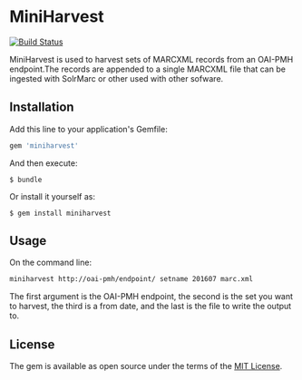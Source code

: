 # MiniHarvest

[![Build Status](https://travis-ci.org/little9/miniharvest.svg?branch=master)](https://travis-ci.org/little9/miniharvest) 

MiniHarvest is used to harvest sets of MARCXML records from an OAI-PMH endpoint.The records are appended to a single MARCXML file that can be ingested with SolrMarc or other used with other sofware.

## Installation

Add this line to your application's Gemfile:

```ruby
gem 'miniharvest'
```

And then execute:

    $ bundle

Or install it yourself as:

    $ gem install miniharvest

## Usage

On the command line:

```bash
miniharvest http://oai-pmh/endpoint/ setname 201607 marc.xml
```
The first argument is the OAI-PMH endpoint, the second is the set you want to harvest, the third is a from date, and the
last is the file to write the output to. 

## License

The gem is available as open source under the terms of the [MIT License](http://opensource.org/licenses/MIT).

